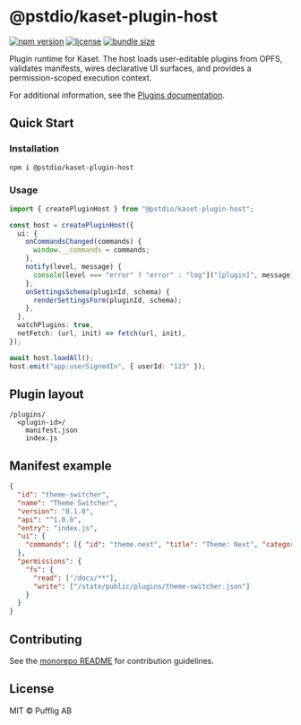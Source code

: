 # @pstdio/kaset-plugin-host

[![npm version](https://img.shields.io/npm/v/@pstdio/kaset-plugin-host.svg?color=blue)](https://www.npmjs.com/package/@pstdio/kaset-plugin-host)
[![license](https://img.shields.io/npm/l/@pstdio/kaset-plugin-host)](https://github.com/pufflyai/kaset/blob/main/LICENSE)
[![bundle size](https://img.shields.io/bundlephobia/minzip/%40pstdio%2Fkaset-plugin-host)](https://bundlephobia.com/package/%40pstdio%2Fkaset-plugin-host)

Plugin runtime for Kaset. The host loads user-editable plugins from OPFS, validates manifests, wires declarative UI surfaces, and provides a permission-scoped execution context.

For additional information, see the [Plugins documentation](https://pufflyai.github.io/kaset/modifications/plugins).

## Quick Start

### Installation

```bash
npm i @pstdio/kaset-plugin-host
```

### Usage

```ts
import { createPluginHost } from "@pstdio/kaset-plugin-host";

const host = createPluginHost({
  ui: {
    onCommandsChanged(commands) {
      window.__commands = commands;
    },
    notify(level, message) {
      console[level === "error" ? "error" : "log"]("[plugin]", message);
    },
    onSettingsSchema(pluginId, schema) {
      renderSettingsForm(pluginId, schema);
    },
  },
  watchPlugins: true,
  netFetch: (url, init) => fetch(url, init),
});

await host.loadAll();
host.emit("app:userSignedIn", { userId: "123" });
```

## Plugin layout

```
/plugins/
  <plugin-id>/
    manifest.json
    index.js
```

## Manifest example

```json
{
  "id": "theme-switcher",
  "name": "Theme Switcher",
  "version": "0.1.0",
  "api": "^1.0.0",
  "entry": "index.js",
  "ui": {
    "commands": [{ "id": "theme.next", "title": "Theme: Next", "category": "Appearance" }]
  },
  "permissions": {
    "fs": {
      "read": ["/docs/**"],
      "write": ["/state/public/plugins/theme-switcher.json"]
    }
  }
}
```

## Contributing

See the [monorepo README](https://github.com/pufflyai/kaset#readme) for contribution guidelines.

## License

MIT © Pufflig AB
